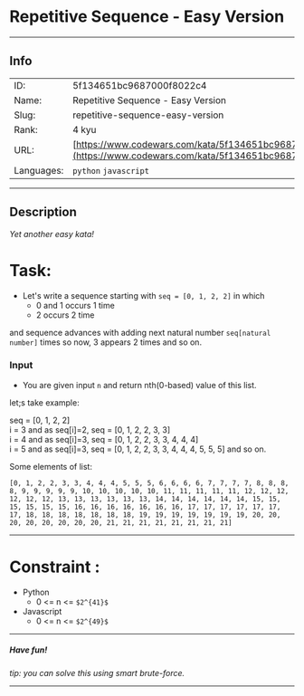 # Repetitive Sequence  - Easy Version 

---
## Info

|            |                                      |
|:-----------|:-------------------------------------|
| ID:        | 5f134651bc9687000f8022c4                              |
| Name:      | Repetitive Sequence  - Easy Version                             |
| Slug:      | repetitive-sequence-easy-version                            |
| Rank:      | 4 kyu                       |
| URL:       | [https://www.codewars.com/kata/5f134651bc9687000f8022c4](https://www.codewars.com/kata/5f134651bc9687000f8022c4)                 |
| Languages: |  `python`  `javascript`  |

---
## Description

_Yet another easy kata!_


# Task:
  
  
  - Let's write a sequence starting with `seq = [0, 1, 2, 2]` in which
      - 0 and 1 occurs 1 time
      - 2 occurs 2 time
  
  
  and sequence advances with adding next natural number `seq[natural number]` times so now, 3 appears 
  2 times and so on.
  
  ### Input
   - You are given input `n`  and return nth(0-based) value of this list.
  
  
  let;s take example:
  
  seq = [0, 1, 2, 2]\
  i = 3 and as seq[i]=2, seq = [0, 1, 2, 2, 3, 3]\
  i = 4 and as seq[i]=3, seq = [0, 1, 2, 2, 3, 3, 4, 4, 4]\
  i = 5 and as seq[i]=3, seq = [0, 1, 2, 2, 3, 3, 4, 4, 4, 5, 5, 5]
  and so on.
  
  Some elements of list:
  ```
[0, 1, 2, 2, 3, 3, 4, 4, 4, 5, 5, 5, 6, 6, 6, 6, 7, 7, 7, 7, 8, 8, 8, 8, 9, 9, 9, 9, 9, 10, 10, 10, 10, 10, 11, 11, 11, 11, 11, 12, 12, 12, 12, 12, 12, 13, 13, 13, 13, 13, 13, 14, 14, 14, 14, 14, 14, 15, 15, 15, 15, 15, 15, 16, 16, 16, 16, 16, 16, 16, 17, 17, 17, 17, 17, 17, 17, 18, 18, 18, 18, 18, 18, 18, 19, 19, 19, 19, 19, 19, 19, 20, 20, 20, 20, 20, 20, 20, 20, 21, 21, 21, 21, 21, 21, 21, 21]
  ```
  <hr>
  
  # Constraint :
  
  
  * Python
    - 0 <= n <= `$2^{41}$`
  * Javascript
    - 0 <= n <= `$2^{49}$`
  
  
  <hr>

##### Have fun!

_tip: you can solve this using smart brute-force._ 

---
